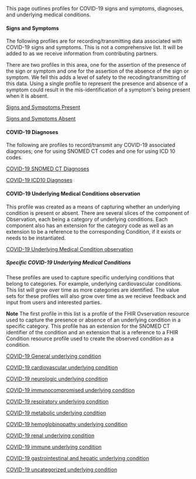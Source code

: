 ﻿
This page outlines profiles for COVID-19 signs and symptoms, diagnoses, and underlying medical conditions.

#### Signs and Symptoms

The following profiles are for recording/transmitting data associated with COVID-19 signs and symptoms.  This is not a comprehensive list.  It will be added to as we receive information from contributing partners.

There are two profiles in this area, one for the assertion of the presence of the sign or symptom and one for the assertion of the absence of the sign or symptom.  We fell this adds a level of safety to the recoding/transmitting of this data.  Using a single profile to represent the presence and absence of a symptom could result in the mis-identification of a symptom's being present when it is absent.

[Signs and Sympotoms Present](StructureDefinition-COVID-19-symptoms-present.html)

[Signs and Symptoms Absent](StructureDefinition-COVID-19-symptoms-absent.html)

#### COVID-19 Diagnoses

The following are profiles to record/transmit any COVID-19 associated diagnoses; one for using SNOMED CT codes and one for using ICD 10 codes.

[COVID-19 SNOMED CT Diagnoses](StructureDefinition-COVID-19-Snomed-Diagnosis.html)

[COVID-19 ICD10 Diagnoses](StructureDefinition-COVID-19-ICD10-Diagnosis.html)

#### COVID-19 Underlying Medical Conditions observation

This profile was created as a means of capturing whether an underlying condition is present or absent.  There are several slices of the component of Observation, each being a category of underlying conditions.  Each component also has an extension for the category code as well as an extension to be a reference to the corresponding Condition, if it exists or needs to be instantiated.

[COVID-19 Underlying Medical Condition observation](StructureDefinition-covid19-underlying-condition-observation.html)


##### Specific COVID-19 Underlying Medical Conditions

These profiles are used to capture specific underlying conditions that belong to categories.  For example, underlying cardiovascular conditions.  This list will grow over time as more categories are identified.  The value sets for these profiles will also grow over time as we recieve feedback and input from users and interested parties.

**Note** The first profile in this list is a profile of the FHIR Ovservation resource used to capture the presence or absence of an underlying condition in a specific category.  This profile has an extension for the SNOMED CT identifier of the condition and an extension that is a reference to a FHIR Condition resource profile used to create the observed condition as a condition.


[COVID-19 General underlying condition](StructureDefinition-COVID-19-underlying-medical-condition-present.html)

[COVID-19 cardiovascular underlying condition](StructureDefinition-underlying-cardiovascular-medical-condition-present.html)

[COVID-19 neurologic underlying condition](StructureDefinition-underlying-neuroligic-medical-condition-present.html)

[COVID-19 immunocompromised underlying condition](StructureDefinition-underlying-immunocompromised-medical-condition-present.html)

[COVID-19 respiratory underlying condition](StructureDefinition-underlying-respiratory-medical-condition-present.html)

[COVID-19 metabolic underlying condition](StructureDefinition-underlying-metabolic-medical-condition-present.html)

[COVID-19 hemoglobinopathy underlying condition](StructureDefinition-underlying-hemoglobinopathy-medical-condition-present.html)

[COVID-19 renal underlying condition](StructureDefinition-underlying-renal-medical-condition-present.html)

[COVID-19 immune underlying condition](StructureDefinition-underlying-immune-medical-condition-present.html)

[COVID-19 gastrointestinal and hepatic underlying condition](StructureDefinition-underlying-gastrointestinal-hepatic-medical-condition-present.html)

[COVID-19 uncategorized underlying condition](StructureDefinition-underlying-uncategorized-medical-condition-present.html)